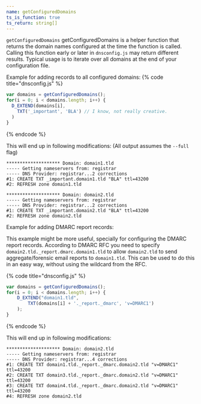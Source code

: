 ```yaml
---
name: getConfiguredDomains
ts_is_function: true
ts_return: string[]
---
```


`getConfiguredDomains` getConfiguredDomains is a helper function that returns the domain names
configured at the time the function is called. Calling this function early or later in
`dnsconfig.js` may return different results. Typical usage is to iterate over all
domains at the end of your configuration file.

Example for adding records to all configured domains:
{% code title="dnsconfig.js" %}
```javascript
var domains = getConfiguredDomains();
for(i = 0; i < domains.length; i++) {
  D_EXTEND(domains[i],
    TXT('_important', 'BLA') // I know, not really creative.
  )
}
```
{% endcode %}

This will end up in following modifications: (All output assumes the `--full` flag)


```text
******************** Domain: domain1.tld
----- Getting nameservers from: registrar
----- DNS Provider: registrar...2 corrections
#1: CREATE TXT _important.domain1.tld "BLA" ttl=43200
#2: REFRESH zone domain1.tld

******************** Domain: domain2.tld
----- Getting nameservers from: registrar
----- DNS Provider: registrar...2 corrections
#1: CREATE TXT _important.domain2.tld "BLA" ttl=43200
#2: REFRESH zone domain2.tld
```

Example for adding DMARC report records:

This example might be more useful, specially for configuring the DMARC report records. According to DMARC RFC you need to specify `domain2.tld._report.dmarc.domain1.tld` to allow `domain2.tld` to send aggregate/forensic email reports to `domain1.tld`. This can be used to do this in an easy way, without using the wildcard from the RFC.

{% code title="dnsconfig.js" %}
```javascript
var domains = getConfiguredDomains();
for(i = 0; i < domains.length; i++) {
    D_EXTEND("domain1.tld",
        TXT(domains[i] + '._report._dmarc', 'v=DMARC1')
    );
}
```
{% endcode %}

This will end up in following modifications:

```text
******************** Domain: domain2.tld
----- Getting nameservers from: registrar
----- DNS Provider: registrar...4 corrections
#1: CREATE TXT domain1.tld._report._dmarc.domain2.tld "v=DMARC1" ttl=43200
#2: CREATE TXT domain3.tld._report._dmarc.domain2.tld "v=DMARC1" ttl=43200
#3: CREATE TXT domain4.tld._report._dmarc.domain2.tld "v=DMARC1" ttl=43200
#4: REFRESH zone domain2.tld
```
